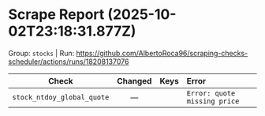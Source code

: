 # Scrape Report (2025-10-02T23:18:31.877Z)

Group: `stocks`  |  Run: https://github.com/AlbertoRoca96/scraping-checks-scheduler/actions/runs/18208137076

| Check | Changed | Keys | Error |
|---|:---:|:--|:--|
| `stock_ntdoy_global_quote` | — |  | `Error: quote missing price` |
